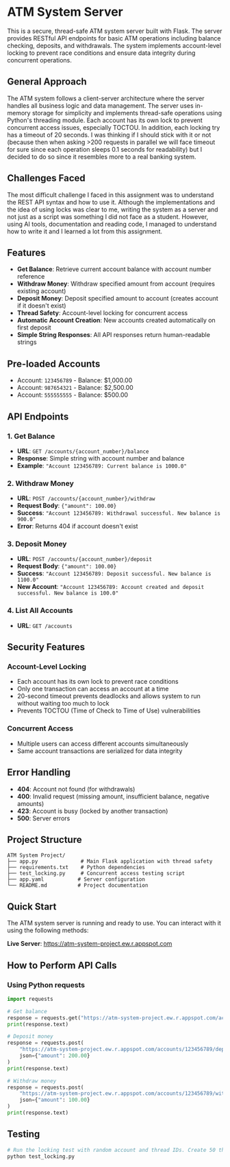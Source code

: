 # ATM System Server

This is a secure, thread-safe ATM system server built with Flask. The server provides RESTful API endpoints for basic ATM operations including balance checking, deposits, and withdrawals. The system implements account-level locking to prevent race conditions and ensure data integrity during concurrent operations.

## General Approach

The ATM system follows a client-server architecture where the server handles all business logic and data management. The server uses in-memory storage for simplicity and implements thread-safe operations using Python's threading module. Each account has its own lock to prevent concurrent access issues, especially TOCTOU. In addition, each locking try has a timeout of 20 seconds. I was thinking if I should stick with it or not (because then when asking >200 requests in parallel we will face timeout for sure since each operation sleeps 0.1 seconds for readability) but I decided to do so since it resembles more to a real banking system.

## Challenges Faced

The most difficult challenge I faced in this assignment was to understand the REST API syntax and how to use it. Although the implementations and the idea of using locks was clear to me, writing the system as a server and not just as a script was something I did not face as a student. However, using AI tools, documentation and reading code, I managed to understand how to write it and I learned a lot from this assignment.

## Features

- **Get Balance**: Retrieve current account balance with account number reference
- **Withdraw Money**: Withdraw specified amount from account (requires existing account)
- **Deposit Money**: Deposit specified amount to account (creates account if it doesn't exist)
- **Thread Safety**: Account-level locking for concurrent access
- **Automatic Account Creation**: New accounts created automatically on first deposit
- **Simple String Responses**: All API responses return human-readable strings

## Pre-loaded Accounts 
- Account: `123456789` - Balance: $1,000.00
- Account: `987654321` - Balance: $2,500.00
- Account: `555555555` - Balance: $500.00

## API Endpoints

### 1. Get Balance
- **URL**: `GET /accounts/{account_number}/balance`
- **Response**: Simple string with account number and balance
- **Example**: `"Account 123456789: Current balance is 1000.0"`

### 2. Withdraw Money
- **URL**: `POST /accounts/{account_number}/withdraw`
- **Request Body**: `{"amount": 100.00}`
- **Success**: `"Account 123456789: Withdrawal successful. New balance is 900.0"`
- **Error**: Returns 404 if account doesn't exist

### 3. Deposit Money
- **URL**: `POST /accounts/{account_number}/deposit`
- **Request Body**: `{"amount": 100.00}`
- **Success**: `"Account 123456789: Deposit successful. New balance is 1100.0"`
- **New Account**: `"Account 123456789: Account created and deposit successful. New balance is 100.0"`

### 4. List All Accounts
- **URL**: `GET /accounts`


## Security Features

### **Account-Level Locking**
- Each account has its own lock to prevent race conditions
- Only one transaction can access an account at a time
- 20-second timeout prevents deadlocks and allows system to run without waiting too much to lock
- Prevents TOCTOU (Time of Check to Time of Use) vulnerabilities

### **Concurrent Access**
- Multiple users can access different accounts simultaneously
- Same account transactions are serialized for data integrity

## Error Handling
- **404**: Account not found (for withdrawals)
- **400**: Invalid request (missing amount, insufficient balance, negative amounts)
- **423**: Account is busy (locked by another transaction)
- **500**: Server errors

## Project Structure

```
ATM System Project/
├── app.py              # Main Flask application with thread safety
├── requirements.txt    # Python dependencies
├── test_locking.py     # Concurrent access testing script
├── app.yaml           # Server configuration
└── README.md          # Project documentation
```
## Quick Start

The ATM system server is running and ready to use. You can interact with it using the following methods:

**Live Server**: https://atm-system-project.ew.r.appspot.com

## How to Perform API Calls

### Using Python requests
```python
import requests

# Get balance
response = requests.get("https://atm-system-project.ew.r.appspot.com/accounts/123456789/balance")
print(response.text)

# Deposit money
response = requests.post(
    "https://atm-system-project.ew.r.appspot.com/accounts/123456789/deposit",
    json={"amount": 200.00}
)
print(response.text)

# Withdraw money
response = requests.post(
    "https://atm-system-project.ew.r.appspot.com/accounts/123456789/withdraw",
    json={"amount": 100.00}
)
print(response.text)
```
## Testing

```bash
# Run the locking test with random account and thread IDs. Create 50 threads to deposit concurrently, and then 20 to withdrawl concurrently.
python test_locking.py

```

